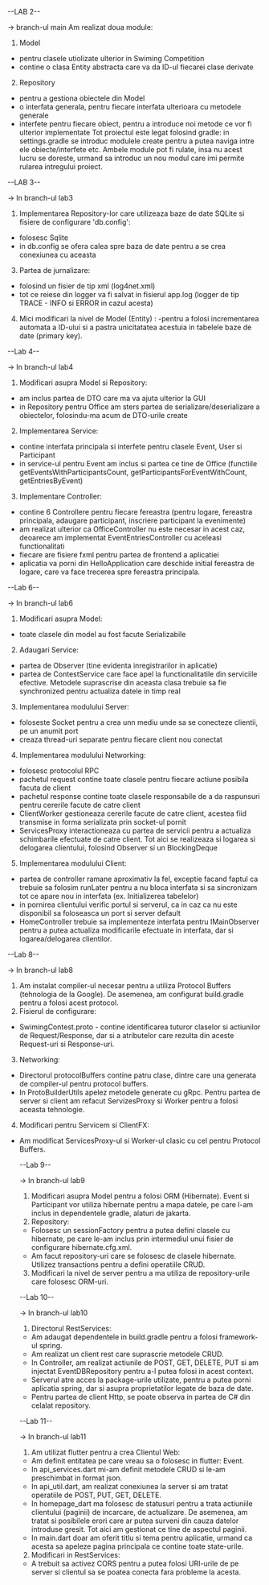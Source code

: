  --LAB 2--

 -> branch-ul main
Am realizat doua module:
1. Model
- pentru clasele utiolizate ulterior in Swiming Competition
- contine o clasa Entity abstracta care va da ID-ul fiecarei clase derivate
2. Repository
- pentru a gestiona obiectele din Model
- o interfata generala, pentru fiecare interfata ulterioara cu metodele generale
- interfete pentru fiecare obiect, pentru a introduce noi metode ce vor fi ulterior implementate
Tot proiectul este legat folosind gradle: in settings.gradle se introduc modulele create pentru a putea naviga intre ele obiecte/interfete etc.
Ambele module pot fi rulate, insa nu acest lucru se doreste,  urmand sa introduc un nou modul care imi permite rularea intregului proiect.

--LAB 3--
 
 -> In branch-ul lab3
1. Implementarea Repository-lor care utilizeaza baze de date SQLite si fisiere de configurare 'db.config':
- folosesc Sqlite
- in db.config se ofera calea spre baza de date pentru a se crea conexiunea cu aceasta
3. Partea de jurnalizare:
- folosind un fisier de tip xml (log4net.xml)
- tot ce reiese din logger va fi salvat in fisierul app.log (logger de tip TRACE - INFO si ERROR in cazul acesta)
4. Mici modificari la nivel de Model (Entity) :
-pentru a folosi incrementarea automata a ID-ului si a pastra unicitatatea acestuia in tabelele baze de date (primary key).

--Lab 4--

-> In branch-ul lab4
1. Modificari asupra Model si Repository:
- am inclus partea de DTO care ma va ajuta ulterior la GUI
- in Repository pentru Office am sters partea de serializare/deserializare a obiectelor, folosindu-ma acum de DTO-urile create
2. Implementarea Service:
- contine interfata principala si interfete pentru clasele Event, User si Participant
- in service-ul pentru Event am inclus si partea ce tine de Office (functiile getEventsWithParticipantsCount, getParticipantsForEventWithCount, getEntriesByEvent)
3. Implementare Controller:
- contine 6 Controllere pentru fiecare fereastra (pentru logare, fereastra principala, adaugare participant, inscriere participant la evenimente)
- am realizat ulterior ca OfficeController nu este necesar in acest caz, deoarece am implementat EventEntriesController cu aceleasi functionalitati
- fiecare are fisiere fxml pentru partea de frontend a aplicatiei
- aplicatia va porni din HelloApplication care deschide initial fereastra de logare, care va face trecerea spre fereastra principala.

--Lab 6--

-> In branch-ul lab6
1. Modificari asupra Model:
- toate clasele din model au fost facute Serializabile
2. Adaugari Service:
- partea de Observer (tine evidenta inregistrarilor in aplicatie)
- partea de ContestService care face apel la functionalitatile din serviciile efective. Metodele suprascrise din aceasta clasa trebuie sa fie synchronized pentru actualiza datele in timp real
3. Implementarea modulului Server:
- foloseste Socket pentru a crea unn mediu unde sa se conecteze clientii, pe un anumit port
- creaza thread-uri separate pentru fiecare client nou conectat
4. Implementarea modulului Networking:
- folosesc protocolul RPC
- pachetul request contine toate clasele pentru fiecare actiune posibila facuta de client
- pachetul response contine toate clasele responsabile de a da raspunsuri pentru cererile facute de catre client
- ClientWorker gestioneaza cererile facute de catre client, acestea fiid transmise in forma serializata prin socket-ul pornit
- ServicesProxy interactioneaza cu partea de servicii pentru a actualiza schimbarile efectuate de catre client. Tot aici se realizeaza si logarea si delogarea clientului, folosind Observer si un BlockingDeque
5. Implementarea modulului Client:
- partea de controller ramane aproximativ la fel, exceptie facand faptul ca trebuie sa folosim runLater pentru a nu bloca interfata si sa sincronizam tot ce apare nou in interfata (ex. Initializerea tabelelor)
- in pornirea clientului verific portul si serverul, ca in caz ca nu este disponibil sa foloseasca un port si server default
- HomeController trebuie sa implementeze interfata pentru IMainObserver pentru a putea actualiza modificarile efectuate in interfata, dar si logarea/delogarea clientilor.


--Lab 8--

-> In branch-ul lab8
1. Am instalat compiler-ul necesar pentru a utiliza Protocol Buffers (tehnologia de la Google). De asemenea, am configurat build.gradle pentru a folosi acest protocol.
2. Fisierul de configurare:
- SwimingContest.proto - contine identificarea tuturor claselor si actiunilor de Request/Response, dar si a atributelor care rezulta din aceste Request-uri si Response-uri.
3. Networking:
- Directorul protocolBuffers contine patru clase, dintre care una generata de compiler-ul pentru protocol buffers.
- In ProtoBuilderUtils apelez metodele generate cu gRpc. Pentru partea de server si client am refacut ServizesProxy si Worker pentru a folosi aceasta tehnologie.
4. Modificari pentru Servicem si ClientFX:
- Am modificat ServicesProxy-ul si Worker-ul clasic cu cel pentru Protocol Buffers.


  --Lab 9--

  -> In branch-ul lab9
  1. Modificari asupra Model pentru a folosi ORM (Hibernate). Event si Participant vor utiliza hibernate pentru a mapa datele, pe care l-am inclus in dependentele gradle, alaturi de jakarta.
  2. Repository:
  - Folosesc un sessionFactory pentru a putea defini clasele cu hibernate, pe care le-am inclus prin intermediul unui fisier de configurare hibernate.cfg.xml.
  - Am facut repository-uri care se folosesc de clasele hibernate. Utilizez transactions pentru a defini operatiile CRUD.
  3. Modificari la nivel de server pentru a ma utiliza de repository-urile care folosesc ORM-uri.


  --Lab 10--

  -> In branch-ul lab10
  1. Directorul RestServices:
  - Am adaugat dependentele in build.gradle pentru a folosi framework-ul spring.
  - Am realizat un client rest care suprascrie metodele CRUD.
  - In Controller, am realizat actiunile de POST, GET, DELETE, PUT si am injectat EventDBRepository pentru a-l putea folosi in acest context.
  - Serverul atre acces la package-urile utilizate, pentru a putea porni aplicatia spring, dar si asupra proprietatilor legate de baza de date.
  - Pentru partea de client Http, se poate observa in partea de C# din celalat repository.
 

  --Lab 11--

  -> In branch-ul lab11
  1. Am utilizat flutter pentru a crea Clientul Web:
  - Am definit entitatea pe care vreau sa o folosesc in flutter: Event.
  - In api_services.dart mi-am definit metodele CRUD si le-am preschimbat in format json.
  - In api_util.dart, am realizat conexiunea la server si am tratat operatiile de POST, PUT, GET, DELETE.
  - In homepage_dart ma folosesc de statusuri pentru a trata actiuniile clientului (paginii) de incarcare, de actualizare. De asemenea, am tratat si posibilele erori care ar putea surveni din cauza datelor introduse gresit. Tot aici am gestionat ce tine de aspectul paginii.
  - In main.dart doar am oferit titlu si tema pentru aplicatie, urmand ca acesta sa apeleze pagina principala ce contine toate state-urile.
  2. Modificari in RestServices:
  - A trebuit sa activez CORS pentru a putea folosi URI-urile de pe server si clientul sa se poatea conecta fara probleme la acesta.
